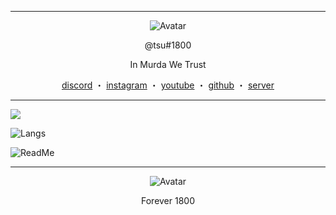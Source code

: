 ------
<p align="center">  
  <img src="https://media.giphy.com/media/fLef2Y1yYvyBAJcNVE/giphy.gif" alt="Avatar">
</p>
<p align="center">
    @tsu#1800
<p align="center">
In Murda We Trust
<p align="center">
</p>
<p align="center">
<a href="https://discord.com/users/870084243664031804">discord</a>
    ・
    <a href="https://www.instagram.com/noluvjayy._nyc/">instagram</a>
    ・
    <a href="https://www.youtube.com/channel/UCoAgnodS-OryikuNBrbbg1Q">youtube</a>
    ・
    <a href="https://github.com/jaybinballin">github</a>
    ・
    <a href="https://discord.gg/ju3yQrx4AZ">server</a>
</p>

<p align="center">  
  
------  

![](https://komarev.com/ghpvc/?username=jaybinballin&show_icons=true&theme=midnight-purple&layout=compact)
  
![Langs](https://github-readme-stats.vercel.app/api/top-langs/?username=jaybinballin&theme=midnight-purple&langs_count=4?exclude_repo=discord-file-webhook-upload&layout=compact)
  
![ReadMe](https://github-readme-stats.vercel.app/api?username=jaybinballin&show_icons=true&theme=midnight-purple&layout=compact)

------  

<p align="center">  
  <img src="https://media.giphy.com/media/CchzkJJ6UrQmQ/giphy.gif" alt="Avatar">
</p>  
<p align="center">
Forever 1800
